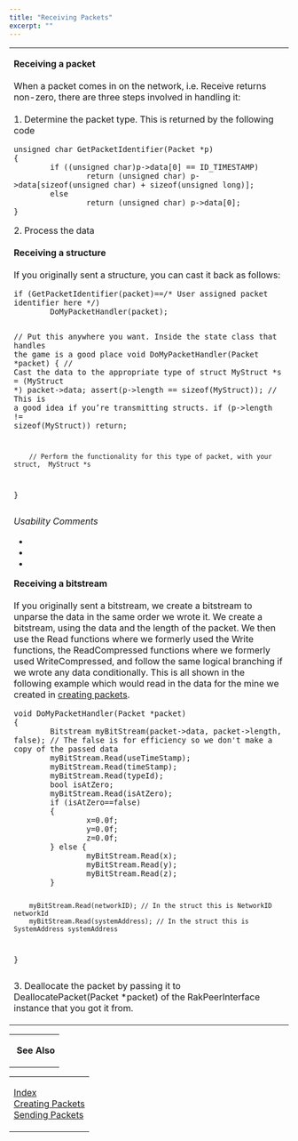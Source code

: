 ```yaml
---
title: "Receiving Packets"
excerpt: ""
---
```

<table>
<colgroup>
<col width="100%" />
</colgroup>
<tbody>
<tr class="odd">
<td align="left"><p><span style="font-variant: normal"><span style="font-style: normal"><strong>Receiving a packet</strong></span></span><br /><br /> When a packet comes in on the network, i.e. Receive returns non-zero, there are three steps involved in handling it:<br /><br /> 1. Determine the packet type. This is returned by the following code</p>
<pre class="raknetcode"><code>unsigned char GetPacketIdentifier(Packet *p)
{
        if ((unsigned char)p-&gt;data[0] == ID_TIMESTAMP)
                return (unsigned char) p-&gt;data[sizeof(unsigned char) + sizeof(unsigned long)];
        else
                return (unsigned char) p-&gt;data[0];
}</code></pre>
<p>2. Process the data<br /><br /> <span style="font-variant: normal"><span style="font-style: normal"><strong>Receiving a structure</strong></span></span><br /><br /> If you originally sent a structure, you can cast it back as follows:</p>
<pre class="raknetcode"><code>if (GetPacketIdentifier(packet)==/* User assigned packet identifier here */)
        DoMyPacketHandler(packet);

// Put this anywhere you want.  Inside the state class that handles the game is a good place
void DoMyPacketHandler(Packet *packet)
{
        // Cast the data to the appropriate type of struct
        MyStruct *s = (MyStruct *) packet-&gt;data;
        assert(p-&gt;length == sizeof(MyStruct)); // This is a good idea if you’re transmitting structs.
        if (p-&gt;length != sizeof(MyStruct))
                return;

        // Perform the functionality for this type of packet, with your struct,  MyStruct *s
}</code></pre>
<p><em>Usability Comments</em></p>
<ul>
<li></li>
<li></li>
<li></li>
</ul>
<p><span style="font-variant: normal"><span style="font-style: normal"><strong>Receiving a bitstream</strong></span></span><br /><br /> If you originally sent a bitstream, we create a bitstream to unparse the data in the same order we wrote it. We create a bitstream, using the data and the length of the packet. We then use the Read functions where we formerly used the Write functions, the ReadCompressed functions where we formerly used WriteCompressed, and follow the same logical branching if we wrote any data conditionally. This is all shown in the following example which would read in the data for the mine we created in <a href="creatingpackets.html">creating packets</a>.</p>
<pre class="raknetcode"><code>void DoMyPacketHandler(Packet *packet)
{
        Bitstream myBitStream(packet-&gt;data, packet-&gt;length, false); // The false is for efficiency so we don&#39;t make a copy of the passed data
        myBitStream.Read(useTimeStamp);
        myBitStream.Read(timeStamp);
        myBitStream.Read(typeId);
        bool isAtZero;
        myBitStream.Read(isAtZero);
        if (isAtZero==false)
        {
                x=0.0f;
                y=0.0f;
                z=0.0f;
        } else {
                myBitStream.Read(x);
                myBitStream.Read(y);
                myBitStream.Read(z);
        }
        
        myBitStream.Read(networkID); // In the struct this is NetworkID networkId
        myBitStream.Read(systemAddress); // In the struct this is SystemAddress systemAddress
}</code></pre>
<p>3. Deallocate the packet by passing it to DeallocatePacket(Packet *packet) of the RakPeerInterface instance that you got it from.</p></td>
</tr>
</tbody>
</table>

<table>
<colgroup>
<col width="100%" />
</colgroup>
<tbody>
<tr class="odd">
<td align="left"><p><img src="data:image/png;base64,iVBORw0KGgoAAAANSUhEUgAAAAEAAAABCAMAAAAoyzS7AAAADFBMVEX////8A/sAAAD///9gBn0RAAAAAnRSTlP/AOW3MEoAAAAKSURBVHicY2AEAAADAAJL9d3qAAAAAElFTkSuQmCC" /> <strong>See Also</strong></p></td>
</tr>
</tbody>
</table>

<table>
<colgroup>
<col width="100%" />
</colgroup>
<tbody>
<tr class="odd">
<td align="left"><p><a href="index.html">Index</a><br /> <a href="creatingpackets.html">Creating Packets</a><br /> <a href="sendingpackets.html">Sending Packets</a></p></td>
</tr>
</tbody>
</table>